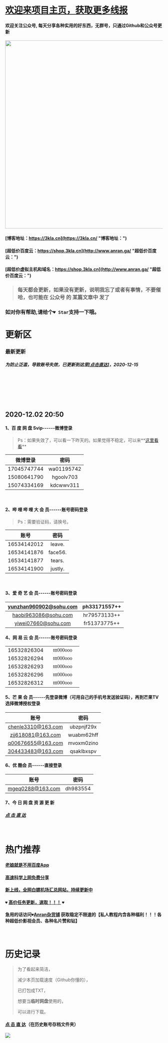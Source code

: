 # [欢迎来项目主页，获取更多线报](https://github.com/anran-world/Anranawsl "项目主页")

#### 欢迎关注公众号, 每天分享各种实用的好东西，**无群号**，只通过Github和公众号更新

<img src="https://p.pstatp.com/origin/137fe000238abec2d11ab" width=600px;>  

<br>

#### [博客地址：https://3kla.cn](https://3kla.cn/ "博客地址：")

#### [超低价百度云：https://shop.3kla.cn](http://www.anran.ga/ "超低价百度云：")

#### [超低价虚拟主机和域名：https://shop.3kla.cn](http://www.anran.ga/ "超低价百度云：")

> ### 每天都会更新，如果没有更新，说明我忘了或者有事情，不要催哈，也可能在 公众号 的 某篇文章中 发了

### 如对你有帮助,请给个`♥ Star`支持一下哦。

# 更新区

### 最新更新

##### 为防止泛滥，导致账号失效，已更新到这里[[点击直达]](http://pan.3kla.cn/dir/30378223-41547148-e3dcc6)，2020-12-15 

<br>

<br>

<br>

<br>

<br>

## 2020-12.02 20:50

#### 1、百 度 网 盘 Svip------微博登录

> Ps：如果失效了，可以看一下昨天的。如果觉得不稳定，可以来**[这里看看](https://shop.3kla.cn/)**

|  微博登录   |    密码    |
| :---------: | :--------: |
| 17045747744 | wa01195742 |
| 15080641790 | hgoolv703  |
| 15074334169 | kdcwwv311  |

<br>

#### 2、哔 哩 哔 哩 大 会 员------账号密码登录

> Ps：需要验证码，请换号。

|    账号     |  密码   |
| :---------: | :-----: |
| 16534142012 | leave.  |
| 16534141876 | face56. |
| 16534141877 | tears.  |
| 16534141900 | justly. |

<br>

#### 3、爱 奇 艺 会 员------账号密码登录

| yunzhan960902@sohu.com | ph33171557++ |
| :--------------------: | :----------: |
|  haobi963086@sohu.com  | hr79573133++ |
|  yiwei07660@sohu.com   | fr51373775++ |

#### 4、网 易 云 会 员------账号密码登录

<table selecttype="cells"><colgroup><col width="107" style="width: 107px;"><col width="107" style="width: 107px;"></colgroup><tbody><tr height="24" style="height:24px;"><td style="font-size:16px;text-align:center;" width="18">16532826304</td><td style="font-size: 16px;font-family: 'Microsoft YaHei';text-align: center;" width="79"><span style="font-size: 16px;">ttt000ooo</span></td></tr><tr height="24" style="height:24px;"><td style="font-size:16px;text-align:center;" width="104">16532826294</td><td style="font-size: 16px;font-family: 'Microsoft YaHei';text-align: center;" width="79"><span style="font-size: 16px;">ttt000ooo</span></td></tr><tr height="24" style="height:24px;"><td style="font-size:16px;text-align:center;" width="18">16532826293</td><td style="font-size: 16px;font-family: 'Microsoft YaHei';text-align: center;" width="79"><span style="font-size: 16px;">ttt000ooo</span></td></tr><tr height="24" style="height:24px;"><td style="font-size:16px;text-align:center;" width="18">16532826296</td><td style="font-size: 16px;font-family: 'Microsoft YaHei';text-align: center;" width="79"><span style="font-size: 16px;">ttt000ooo</span></td></tr><tr height="24" style="height:24px;"><td style="font-size:16px;text-align:center;" width="18">16532826312</td><td style="font-size: 16px;font-family: 'Microsoft YaHei';text-align: center;" width="79"><span style="font-size: 16px;">ttt000ooo</span></td></tr></tbody></table>

#### 5、芒 果 会 员------先登录微博（可用自己的手机号发送验证码），再到芒果TV选择微博授权登录

|        账号        |    密码    |
| :----------------: | :--------: |
| chenle3310@163.com | ubzpnjf29x |
| zjj618081@163.com  | wuabm62hff |
| q00676655@163.com  | mvoxm0zino |
| 304433483@163.com  | qsaklbxspv |

#### 6、优 酷会 员------直接登录

|       账号       |   密码   |
| :--------------: | :------: |
| mgeq0288@163.com | dh983554 |

#### 7、今 日 网 盘 资 源 更 新

##### [点 击 直 达](https://github.com/anran-world/Anranawsl/tree/master/%E7%99%BE%E5%BA%A6%E7%BD%91%E7%9B%98%E8%B5%84%E6%BA%90%E5%88%86%E4%BA%AB)

<br>

# 热门推荐

#### [老娘就是不用百度App](https://3kla.cn/blog/1592.html)

#### [高速科学上网免费分享]([https://github.com/anran-world/Anranawsl/tree/master/%E6%97%A0%E7%95%8C](https://github.com/anran-world/Anranawsl/tree/master/无界) "高速节点免费分享")

####  [新上线，全网白嫖机场汇总网站，持续更新中](https://shop.3kla.cn/?cid=5 "新上线，全网白嫖机场汇总网站，持续更新中")

#### ` ♥ ` [高价任务更新，速取！！！](https://3kla.cn/blog/1623.html "高价任务更新，速取！！！") ` ♥ `

#### 急用的话访问` ♥ `[Anran杂货铺](https://shop.3kla.cn/ "Anran杂货铺") 获取稳定不限速的【私人教程内含各种福利！！！各种超低价影视会员、各种名片赞和钻】

  <br>

  # 历史记录

> 为了看起来简洁，
>
> 减少本页加载速度（Github你懂的），
>
> 已打包成TXT，
>
> 想要当**临时网盘**使用的，
>
> 可以进行下载。

#### <a href="http://pan.3kla.cn/dir/30378223-41531263-8cebcd">点 击 直 达</a>（在历史账号存档文件夹）

<img src="https://p.pstatp.com/origin/1387e00016e750415e530">


